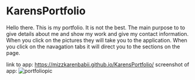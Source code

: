 # KarensPortfolio
Hello there.
This is my portfolio. It is not the best. The main purpose to to give details about me and show my work and give my contact information. When you click on the pictures they will take you to the application. When you click on the navagation tabs it will direct you to the sections on the page. 

link to app: https://mizzkarenbabii.github.io/KarensPortfolio/
screenshot of app: 
![portfoliopic](https://user-images.githubusercontent.com/93722113/145747709-3a99e40a-a7a1-4624-a292-e824f8b148a8.png)
